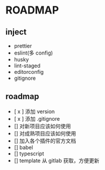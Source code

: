 # ROADMAP

## inject

- prettier
- eslint(多 config)
- husky
- lint-staged
- editorconfig
- gitignore

## roadmap

- [ x ] 添加 version
- [ x ] 添加 .gitignore
- [] 对新项目应该如何使用
- [] 对成熟项目应该如何使用
- [] 加入各个插件的官方文档
- [] babel
- [] typescript
- [] template 从 gitlab 获取，方便更新
